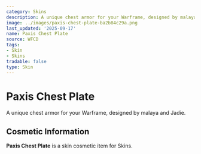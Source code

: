 ```yaml
---
category: Skins
description: A unique chest armor for your Warframe, designed by malaya and Jadie.
image: ../images/paxis-chest-plate-ba2b84c29a.png
last_updated: '2025-09-17'
name: Paxis Chest Plate
source: WFCD
tags:
- Skin
- Skins
tradable: false
type: Skin
---
```


# Paxis Chest Plate

A unique chest armor for your Warframe, designed by malaya and Jadie.

## Cosmetic Information

**Paxis Chest Plate** is a skin cosmetic item for Skins.


